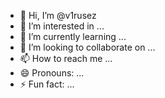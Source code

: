 - 👋 Hi, I’m @v1rusez
- 👀 I’m interested in ...
- 🌱 I’m currently learning ...
- 💞️ I’m looking to collaborate on ...
- 📫 How to reach me ...
- 😄 Pronouns: ...
- ⚡ Fun fact: ...

<!---
v1rusez/v1rusez is a ✨ special ✨ repository because its `README.md` (this file) appears on your GitHub profile.
You can click the Preview link to take a look at your changes.
--->
